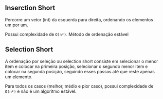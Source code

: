 ## Inserction Short
Percorre um vetor (int) da esquerda para direita, ordenando os elementos um por um.

Possui complexidade de `O(n²)`. Método de ordenação estável

## Selection Short
A ordenação por seleção ou selection short consiste em selecionar o menor item e colocar na primeira posição, selecionar o segundo menor item e colocar na segunda posição, seguindo esses passos até que reste apenas um elemento. 

Para todos os casos (melhor, médio e pior caso), possui complexidade de `O(n²)` e não é um algoritmo estável.
